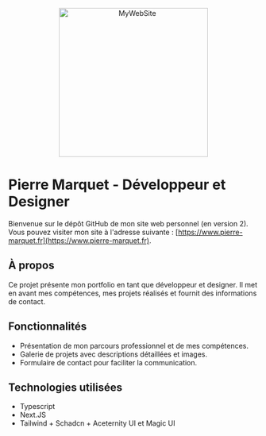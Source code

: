 <p align="center" width="100%">
    <img src="https://www.pierre-marquet.fr/_next/static/media/whiteLogo.cdc2df7d.svg" alt="MyWebSite" height="300" />
</p>

# Pierre Marquet - Développeur et Designer

Bienvenue sur le dépôt GitHub de mon site web personnel (en version 2). Vous pouvez visiter mon site à l'adresse
suivante : [https://www.pierre-marquet.fr](https://www.pierre-marquet.fr).

## À propos

Ce projet présente mon portfolio en tant que développeur et designer.
Il met en avant mes compétences, mes projets
réalisés et fournit des informations de contact.

## Fonctionnalités

- Présentation de mon parcours professionnel et de mes compétences.
- Galerie de projets avec descriptions détaillées et images.
- Formulaire de contact pour faciliter la communication.

## Technologies utilisées

- Typescript
- Next.JS
- Tailwind + Schadcn + Aceternity UI et Magic UI